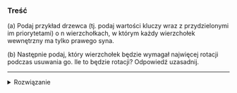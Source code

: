 ### Treść 
(a) Podaj przykład drzewca (tj. podaj wartości kluczy wraz z przydzielonymi im priorytetami) o n wierzchołkach, w którym każdy wierzchołek wewnętrzny ma tylko prawego syna. 

(b) Następnie podaj, który wierzchołek będzie wymagał najwięcej rotacji podczas usuwania go. Ile to będzie rotacji? Odpowiedź uzasadnij.

------
<details><summary>Rozwiązanie</summary>
<p>
    
#### (a)

<0, n>, <1, n-1>, ..., <n-1, 1>, <n, 0>

coś [takiego](https://hackmd.io/ynBk4XHkShC_MY1BSC8k9w?view)

#### (b)

Fakt. *Ilość rotacji po usunięciu klucza z drzewca jest sumą długości 
  skrajnej prawej ścieżki lewego syna klucza i 
  skrajnie lewej ścieżki prawego syna klucza.*

stąd, 

każdy wierzchołek (oprócz liścia liścia który ma zero rotacji) potrzebuje dokładnie 1 rotacji.
